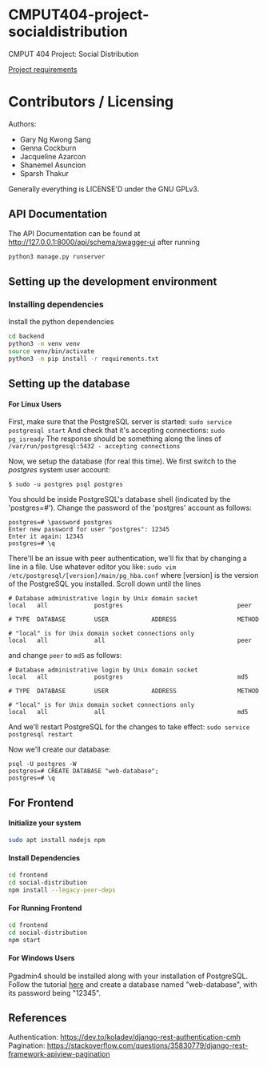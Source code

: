 CMPUT404-project-socialdistribution
===================================

CMPUT 404 Project: Social Distribution

[Project requirements](https://github.com/uofa-cmput404/project-socialdistribution/blob/master/project.org) 

Contributors / Licensing
========================

Authors:
    
* Gary Ng Kwong Sang
* Genna Cockburn
* Jacqueline Azarcon
* Shanemel Asuncion
* Sparsh Thakur

Generally everything is LICENSE'D under the GNU GPLv3.

## API Documentation
The API Documentation can be found at http://127.0.0.1:8000/api/schema/swagger-ui after running
```bash
python3 manage.py runserver
```
## Setting up the development environment
### Installing dependencies

Install the python dependencies
```bash
cd backend
python3 -m venv venv
source venv/bin/activate
python3 -m pip install -r requirements.txt
```

## Setting up the database
#### For Linux Users
First, make sure that the PostgreSQL server is started:
`sudo service postgresql start`
And check that it's accepting connections:
`sudo pg_isready`
The response should be something along the lines of `/var/run/postgresql:5432 - accepting connections`

Now, we setup the database (for real this time). We first switch to the *postgres* system user account:
```
$ sudo -u postgres psql postgres
```
You should be inside PostgreSQL's database shell (indicated by the 'postgres=#'). Change the password of the 'postgres' account as follows:
```
postgres=# \password postgres
Enter new password for user "postgres": 12345
Enter it again: 12345
postgres=# \q
```
There'll be an issue with peer authentication, we'll fix that by changing a line in a file. Use whatever editor you like:
`sudo vim /etc/postgresql/[version]/main/pg_hba.conf`
where [version] is the version of the PostgreSQL you installed. 
Scroll down until the lines
```
# Database administrative login by Unix domain socket
local   all             postgres                                peer

# TYPE  DATABASE        USER            ADDRESS                 METHOD

# "local" is for Unix domain socket connections only
local   all             all                                     peer
```
and change `peer` to `md5` as follows:
```
# Database administrative login by Unix domain socket
local   all             postgres                                md5

# TYPE  DATABASE        USER            ADDRESS                 METHOD

# "local" is for Unix domain socket connections only
local   all             all                                     md5
```
And we'll restart PostgreSQL for the changes to take effect:
`sudo service postgresql restart`

Now we'll create our database:
```
psql -U postgres -W
postgres=# CREATE DATABASE "web-database";
postgres=# \q
```

## For Frontend
#### Initialize your system
```bash
sudo apt install nodejs npm
```

#### Install Dependencies
```bash
cd frontend
cd social-distribution
npm install --legacy-peer-deps
```

#### For Running Frontend
```bash
cd frontend
cd social-distribution
npm start 
```

#### For Windows Users
Pgadmin4 should be installed along with your installation of PostgreSQL.
Follow the tutorial [here](https://www.youtube.com/watch?v=KqcS3P32s6Y)
and create a database named "web-database", with its password being "12345".

## References  
Authentication: https://dev.to/koladev/django-rest-authentication-cmh
Pagination: https://stackoverflow.com/questions/35830779/django-rest-framework-apiview-pagination
